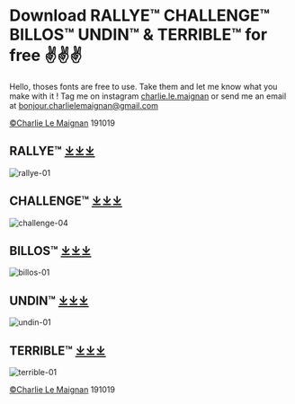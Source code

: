 # Download RALLYE™ CHALLENGE™ BILLOS™ UNDIN™ & TERRIBLE™ for free ✌️✌️✌️

Hello, thoses fonts are free to use. Take them and let me know what you make with it !
Tag me on instagram [charlie.le.maignan](https://www.instagram.com/charlie.le.maignan/) or send me an email at bonjour.charlielemaignan@gmail.com

[©Charlie Le Maignan](http://charlielemaignan.com) 191019


## RALLYE™ [⤓⤓⤓](https://github.com/charlielemaignan/fonts/tree/master/RALLYE)
![rallye-01](http://charlielemaignan.com/assets/img/projects/experimentation/typographie/rallye/01.png)

## CHALLENGE™ [⤓⤓⤓](https://github.com/charlielemaignan/fonts/tree/master/CHALLENGE)
![challenge-04](http://charlielemaignan.com/assets/img/projects/experimentation/typographie/challenge/04.png)

## BILLOS™ [⤓⤓⤓](https://github.com/charlielemaignan/fonts/tree/master/BILLOS)
![billos-01](http://charlielemaignan.com/assets/img/projects/experimentation/typographie/billos/01.png)

## UNDIN™ [⤓⤓⤓](https://github.com/charlielemaignan/fonts/tree/master/UNDIN)
![undin-01](http://charlielemaignan.com/assets/img/projects/experimentation/typographie/undin/undin-01.png)

## TERRIBLE™ [⤓⤓⤓](https://github.com/charlielemaignan/fonts/tree/master/TERRIBLE)
![terrible-01](http://charlielemaignan.com/assets/img/projects/experimentation/typographie/terrible/terrible-01.png)

[©Charlie Le Maignan](http://charlielemaignan.com) 191019
